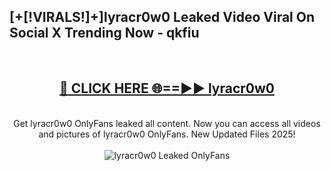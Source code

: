 <h2>[+[!VIRALS!]+]lyracr0w0 Leaked Video Viral On Social X Trending Now - qkfiu</h2>
<br>
<div align="center">
<h2><a href="https://libra.edu.pl?lyracr0w0" rel="nofollow">🔴 CLICK HERE 🌐==►► lyracr0w0</a></h2>
<br>
Get lyracr0w0 OnlyFans leaked all content. Now you can access all videos and pictures of lyracr0w0 OnlyFans. New Updated Files 2025!
<br>
<br>
<a href="https://libra.edu.pl?lyracr0w0" rel="nofollow" data-target="animated-image.originalLink"><img src="https://i.ibb.co.com/WyWwxjT/player-gif2.gif" alt="lyracr0w0 Leaked OnlyFans" style="max-width: 100%; display: inline-block;" data-target="animated-image.originalImage"></a>
</div>
<br>